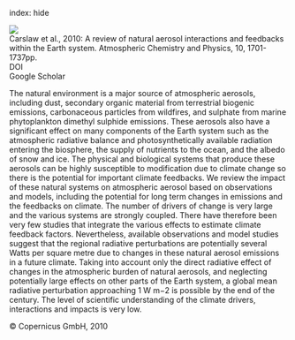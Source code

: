 index: hide

<div class="Citation">
    <div class="Citation-thumb CitationThumb-linked"  data-href="https://doi.org/10.5194/acp-10-1701-2010">
      <img src="https://static.claimspace.cloud/climate-study-static/refs/thumbs/12/Carslaw_et_al_2010-thumb.png" />
    </div>

  <div class="Citation-body">
    <div class="Citation-text">Carslaw et al., 2010: A review of natural aerosol interactions and feedbacks within the Earth system. <span class="Article-journal">Atmospheric Chemistry and Physics, </span><span class="Article-volume">10, </span>1701-1737pp.</div>
    <div class="Citation-links">
      <div class="CitationLink" data-href="https://doi.org/10.5194/acp-10-1701-2010">
        <div class="CitationLink-icon CitationLink-Doi"></div>
        <div class="CitationLink-text">DOI</div>
      </div>
      <div class="CitationLink" data-href="https://scholar.google.com/scholar?q=10.5194/acp-10-1701-2010">
        <div class="CitationLink-icon CitationLink-Scholar"></div>
        <div class="CitationLink-text">Google Scholar</div>
      </div>
    </div>
  </div>
</div>

The natural environment is a major source of atmospheric aerosols, including dust, secondary organic material from terrestrial biogenic emissions, carbonaceous particles from wildfires, and sulphate from marine phytoplankton dimethyl sulphide emissions. These aerosols also have a significant effect on many components of the Earth system such as the atmospheric radiative balance and photosynthetically available radiation entering the biosphere, the supply of nutrients to the ocean, and the albedo of snow and ice. The physical and biological systems that produce these aerosols can be highly susceptible to modification due to climate change so there is the potential for important climate feedbacks. We review the impact of these natural systems on atmospheric aerosol based on observations and models, including the potential for long term changes in emissions and the feedbacks on climate. The number of drivers of change is very large and the various systems are strongly coupled. There have therefore been very few studies that integrate the various effects to estimate climate feedback factors. Nevertheless, available observations and model studies suggest that the regional radiative perturbations are potentially several Watts per square metre due to changes in these natural aerosol emissions in a future climate. Taking into account only the direct radiative effect of changes in the atmospheric burden of natural aerosols, and neglecting potentially large effects on other parts of the Earth system, a global mean radiative perturbation approaching 1 W m−2 is possible by the end of the century. The level of scientific understanding of the climate drivers, interactions and impacts is very low.

<div class="Citation-copy">
&copy; Copernicus GmbH, 2010
</div>